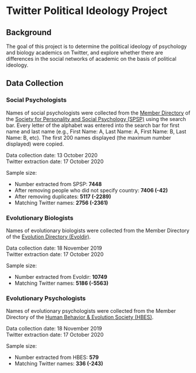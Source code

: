 Twitter Political Ideology Project
================

## Background

The goal of this project is to determine the political ideology of
psychology and biology academics on Twitter, and explore whether there
are differences in the social networks of academic on the basis of
political ideology.

## Data Collection

### Social Psychologists

Names of social psychologists were collected from the [Member
Directory](http://connect.spsp.org/network/members) of the [Society for
Personality and Social Psychology (SPSP)](https://www.spsp.org/) using
the search bar. Every letter of the alphabet was entered into the search
bar for first name and last name (e.g., First Name: A, Last Name: A,
First Name: B, Last Name: B, etc). The first 200 names displayed (the
maximum number displayed) were copied.

Data collection date: 13 October 2020  
Twitter extraction date: 17 October 2020

Sample size:

  - Number extracted from SPSP: **7448**
  - After removing people who did not specify country: **7406 (-42)**
  - After removing duplicates: **5117 (-2289)**
  - Matching Twitter names: **2756 (-2361)**

### Evolutionary Biologists

Names of evolutionary biologists were collected from the Member
Directory of the [Evolution Directory
(Evoldir)](https://evol.mcmaster.ca/evoldir.html).

Data collection date: 18 November 2019  
Twitter extraction date: 17 October 2020

Sample size:

  - Number extracted from Evoldir: **10749**
  - Matching Twitter names: **5186 (-5563)**

### Evolutionary Psychologists

Names of evolutionary psychologists were collected from the Member
Directory of the [Human Behavior & Evolution Society
(HBES)](https://www.hbes.com/).

Data collection date: 18 November 2019  
Twitter extraction date: 17 October 2020

Sample size:

  - Number extracted from HBES: **579**
  - Matching Twitter names: **336 (-243)**
